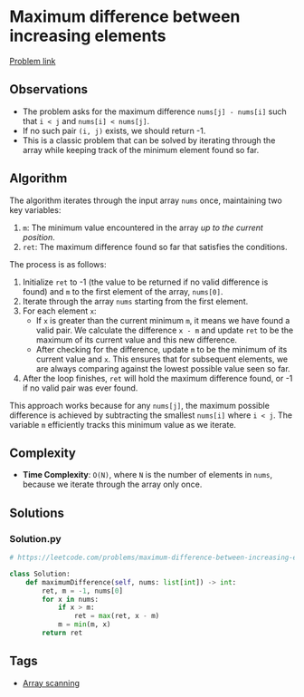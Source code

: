 # Maximum difference between increasing elements

[Problem link](https://leetcode.com/problems/maximum-difference-between-increasing-elements/)

## Observations

- The problem asks for the maximum difference `nums[j] - nums[i]` such that `i < j` and `nums[i] < nums[j]`.
- If no such pair `(i, j)` exists, we should return -1.
- This is a classic problem that can be solved by iterating through the array while keeping track of the minimum element found so far.

## Algorithm

The algorithm iterates through the input array `nums` once, maintaining two key variables:

1.  `m`: The minimum value encountered in the array *up to the current position*.
2.  `ret`: The maximum difference found so far that satisfies the conditions.

The process is as follows:

1.  Initialize `ret` to -1 (the value to be returned if no valid difference is found) and `m` to the first element of the array, `nums[0]`.
2.  Iterate through the array `nums` starting from the first element.
3.  For each element `x`:
    -   If `x` is greater than the current minimum `m`, it means we have found a valid pair. We calculate the difference `x - m` and update `ret` to be the maximum of its current value and this new difference.
    -   After checking for the difference, update `m` to be the minimum of its current value and `x`. This ensures that for subsequent elements, we are always comparing against the lowest possible value seen so far.
4.  After the loop finishes, `ret` will hold the maximum difference found, or -1 if no valid pair was ever found.

This approach works because for any `nums[j]`, the maximum possible difference is achieved by subtracting the smallest `nums[i]` where `i < j`. The variable `m` efficiently tracks this minimum value as we iterate.

## Complexity

-   **Time Complexity**: `O(N)`, where `N` is the number of elements in `nums`, because we iterate through the array only once.

## Solutions


### Solution.py
```py
# https://leetcode.com/problems/maximum-difference-between-increasing-elements/

class Solution:
    def maximumDifference(self, nums: list[int]) -> int:
        ret, m = -1, nums[0]
        for x in nums:
            if x > m:
                ret = max(ret, x - m)
            m = min(m, x)
        return ret
```
## Tags

* [Array scanning](/Collections/array-scanning.md#array-scanning)
